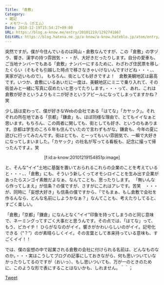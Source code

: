 ```yaml
---
Title: 「倉敷」
Category:
- 雑記
- メモワール（ポエム）
Date: 2010-12-19T15:54:27+09:00
URL: https://blog.a-know.me/entry/20101219/1292741667
EditURL: https://blog.hatena.ne.jp/a-know/a-know.hateblo.jp/atom/entry/12921228815727979778
---
```


突然ですが。僕が今住んでいるのは岡山・倉敷なんですが、この「倉敷」の字ヅラ、響き、漢字の持つ雰囲気・・・が、大好きだったりします。自分の愛車も、ご当地ナンバーでもある「倉敷」ナンバーにするために、わざわざ住民票を移したくらい（そもそも引越した時点で移さなきゃいけないんですけどね・・・、、実家が近いもので）。
もちろん、街としても好きですよ！　倉敷美観地区は最高です。いつか、倉敷にいるあいだに一度は、美観地区にミニで乗り入れて、その街並みと一緒に写真に収めたいと思ってたりします。・・・って、あれ、これは倉敷が好きというよりもミニが好きというアピールになってしまってますかね？笑


少し話は変わって、僕が好きなWebの会社である「はてな」「カヤック」。それぞれの所在地である「京都」「鎌倉」も、ほぼ同様な理由で、とてもイイなぁと思います。もちろん、この両者に関しても、街としても好き、というのもあります。京都は学生のころ６年も住んでいたので言わずもがな。鎌倉も、今年の夏に遊びに行ってみたんです。街はとても、とーってもいい雰囲気で、一瞬で大好きになってしまいました。「カヤック」の社名が写ってる看板も、記念に撮って帰ったんですよ。笑


<div align=center>[f:id:a-know:20101219154851p:image]</div>


と、そんな“イイ”土地に基盤を置いておられるこれらの企業のことを考えていると・・・、、「倉敷」にも、そういう新しくってオモシロイことを生み出す企業があったらスンゴイ素敵だよなぁ、なんてことも、思ったりします。
「無いんなら作ってしまえ」が信条？の僕ですが、さすがにこれはアレです。苦笑　・・・が、同時に「妄想大好き」も信条の僕ですから、「でもまぁ、もし倉敷で会社を作るんなら、どんな名前にしようかなぁ？」なんてことも、考えたりしてると、すごく楽しい。

「倉敷」「京都」「鎌倉」になんとなく“イイ”印象を持ってしまうのと同じ意味で、ネーミングってすごく大事だと思うんです。その点では、「はてな」って、もう、ピカイチ！
ひらがななのがイイ。響きがかわいらしいのがイイ。記号化できる（“？”）のが素晴らしくイイ。その言葉として本来持っている意味も、すごくイイ！！

では、僕の妄想の中で起業される倉敷の会社に付けられる名前は、どんなものなのか。・・・実はこうしてブログの記事にしておきながら、何も思いついていなかったりしてるのですが（おいっ）、もし思いついても、万が一のときのために、このような形で表にすることはないかも、しれません。＾＾；



<a href="http://twitter.com/share" class="twitter-share-button" data-count="horizontal" data-via="a_know" data-related="CDiT_info" data-lang="ja">Tweet</a><script type="text/javascript" src="//platform.twitter.com/widgets.js"></script>


<script src="https://moshi-moshi.moshimo.works/moshimoshi/a_know_blog/20101219-1292741667?title=%E3%80%8C%E5%80%89%E6%95%B7%E3%80%8D"></script>
